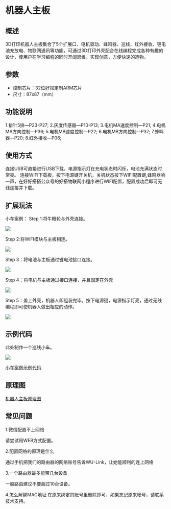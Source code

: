 # 机器人主板

## 概述

3D打印机器人主板集合了5个扩展口、电机驱动、蜂鸣器、巡线、红外接收、锂电池充放电、物联网通讯等功能，可通过3D打印外壳配合在线编程完成各种有趣的设计，使用户在学习编程的同时开阔思维，实现创意，方便快速的造物。

## 参数

* 控制芯片：32位好搭定制ARM芯片 
* 尺寸：87x87（mm）

## 功能说明

1.排针5排—P23-P27; 2.灰度传感器—P10-P13; 3.电机MA速度控制—P21; 4.电机MA方向控制—P36; 5.电机MB速度控制—P22; 6.电机MB方向控制—P37; 7.蜂鸣器—P20; 8.红外接收—P06;

## 使用方式

连接USB可直接进行USB下载，电源指示灯在充电状态时闪烁，电池充满状态时常亮。 连接WIFI下载板，按下电源键开关机，关机状态按下WIFI配置键,蜂鸣器响一声，在好好搭搭公众号的好搭物联网小程序进行WIFI配置，配置成功后即可无线连接并下载。

## 扩展玩法

小车案例： Step 1:将牛眼轮与外壳连接。

![](../../.gitbook/assets/jiqiren-1.png)

Step 2:将WIFI模块与主板相连。

![](../../.gitbook/assets/jiqiren-2.png)

Step 3：将电池与主板通过锂电池接口连接。

![](../../.gitbook/assets/jiqiren-3.png)

Step 4：将电机与主板通过接口连接，并且固定在外壳

![](../../.gitbook/assets/jiqiren-4.png)

Step 5：盖上外壳，机器人即组装完毕。按下电源键，电源指示灯亮，通过无线编程即可使机器人做出相应的动作。

![](../../.gitbook/assets/jiqiren-5.png)

## 示例代码

此处制作一个巡线小车。

![](../../.gitbook/assets/jiqiren-6.png)

[小车案例示例代码](http://www.haohaodada.com/wulink-nano/index.php?id=5701)

## 原理图

[机器人主板原理图](ji-qi-ren-zhu-ban.md)

## 常见问题

1.微信配置不上网络

请尝试用WEB方式配置。

2.配置网络的原理是什么

通过手机把我们的路由器的网络账号告诉WU-Link，让她能顺利的连上网络

3.一个路由器最多能带几台设备

一般路由建议不要超过10台设备。

4.怎么解绑MAC地址 在原来绑定的账号里删除即可，如果忘记原来帐号，请联系技术支持。

